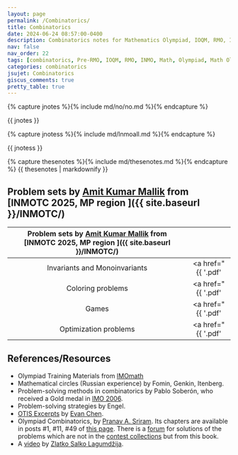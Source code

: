 ```yaml
---
layout: page
permalink: /Combinatorics/
title: Combinatorics
date: 2024-06-24 08:57:00-0400
description: Combinatorics notes for Mathematics Olympiad, IOQM, RMO, INMO. Problem set, Solutions, Questions, Answers, Hints, Walkthroughs, Discussions.
nav: false
nav_order: 22
tags: [combinatorics, Pre-RMO, IOQM, RMO, INMO, Math, Olympiad, Math Olympiad, Mathematics Olympiad, Notes, Handouts, Lecture Notes, Problem set, Questions, Answers, Problems, Solutions, Discussions, pdf] 
categories: combinatorics
jsujet: Combinatorics
giscus_comments: true
pretty_table: true
---
```


<!-- 
{% capture comb %}{% include md/no/nocomb.md %}{% endcapture %}

|   Combinatorics Topics     |    Links            |
| :------------: | :------------: |
{{ comb }} -->

{% capture jnotes %}{% include md/no/no.md %}{% endcapture %}

{{ jnotes }}
<!-- 
{% capture lnmoc %}{% include lnmo/lnmocomb.md %}{% endcapture %}
{{ lnmoc | markdownify }} -->

{% capture jnotess %}{% include md/lnmoall.md %}{% endcapture %}

{{ jnotess }}

{% capture thesenotes %}{% include md/thesenotes.md %}{% endcapture %}
{{ thesenotes | markdownify }}

## Problem sets by [Amit Kumar Mallik](http://www.imo-official.org/participant_r.aspx?id=28281) from [INMOTC 2025, MP region <i class="fa-solid fa-download"></i>]({{ site.baseurl }}/INMOTC/)

|  Problem sets by [Amit Kumar Mallik](http://www.imo-official.org/participant_r.aspx?id=28281) from [INMOTC 2025, MP region <i class="fa-solid fa-download"></i>]({{ site.baseurl }}/INMOTC/)  |                |
| :------------: | :------------: |
| Invariants and Monoinvariants | <a href="{{ '.pdf' | prepend: 'INMOTC25MPcombInv' | prepend: 'INMOTC/' | prepend: 'assets/pdf/' | relative_url }}" target="_blank" rel="noopener noreferrer"><i class="fa-solid fa-file-pdf fa-2x"></i></a> |
| Coloring problems | <a href="{{ '.pdf' | prepend: 'INMOTC25MPcombColor' | prepend: 'INMOTC/' | prepend: 'assets/pdf/' | relative_url }}" target="_blank" rel="noopener noreferrer"><i class="fa-solid fa-file-pdf fa-2x"></i></a> |
| Games | <a href="{{ '.pdf' | prepend: 'INMOTC25MPcombGames' | prepend: 'INMOTC/' | prepend: 'assets/pdf/' | relative_url }}" target="_blank" rel="noopener noreferrer"><i class="fa-solid fa-file-pdf fa-2x"></i></a> |
| Optimization problems | <a href="{{ '.pdf' | prepend: 'INMOTC25MPcombOpti' | prepend: 'INMOTC/' | prepend: 'assets/pdf/' | relative_url }}" target="_blank" rel="noopener noreferrer"><i class="fa-solid fa-file-pdf fa-2x"></i></a> |

<!-- 
- [Invariants and Monoinvariants](../assets/pdf/INMOTC/INMOTC25MPcombInv.pdf)
- [Coloring problems](../assets/pdf/INMOTC/INMOTC25MPcombColor.pdf)
- [Games](../assets/pdf/INMOTC/INMOTC25MPcombGames.pdf)
- [Optimization problems](../assets/pdf/INMOTC/INMOTC25MPcombOpti.pdf) -->

## References/Resources

- Olympiad Training Materials from [IMOmath](https://imomath.com/index.cgi?page=mathTexts)
- Mathematical circles (Russian experience) by Fomin, Genkin, Itenberg.
- Problem-solving methods in combinatorics by Pablo Soberón, who received a Gold medal in [IMO 2006](https://www.imo-official.org/participant_r.aspx?id=8475).
- Problem-solving strategies by Engel.
- [OTIS Excerpts](https://web.evanchen.cc/excerpts.html) by [Evan Chen](https://web.evanchen.cc/).
- Olympiad Combinatorics, by [Pranav A. Sriram](https://x.com/PranavSriram1). Its chapters are available in posts \#1, \#11, \#49 of [this page](https://artofproblemsolving.com/community/c6h601134). There is a [forum](https://artofproblemsolving.com/community/c575226_olympiad_combinatorics_pranav_sriram) for solutions of the problems which are not in the [contest collections](https://artofproblemsolving.com/community/c13_contests) but from this book.
- A [<i class="fa-brands fa-youtube"></i> video](https://www.youtube.com/watch?v=g9UnwiW2e50) by [Zlatko Salko Lagumdžija](https://www.imo-official.org/participant_r.aspx?id=25889).
